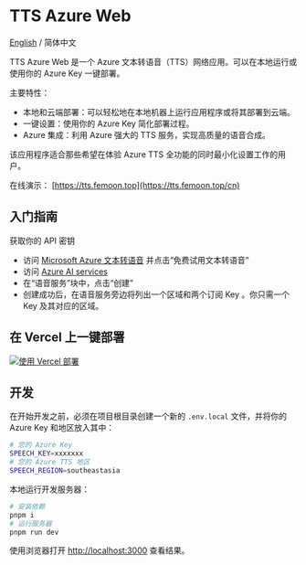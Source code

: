 # TTS Azure Web

[English](./README.md) / 简体中文

TTS Azure Web 是一个 Azure 文本转语音（TTS）网络应用。可以在本地运行或使用你的 Azure Key 一键部署。

主要特性：

- 本地和云端部署：可以轻松地在本地机器上运行应用程序或将其部署到云端。
- 一键设置：使用你的 Azure Key 简化部署过程。
- Azure 集成：利用 Azure 强大的 TTS 服务，实现高质量的语音合成。

该应用程序适合那些希望在体验 Azure TTS 全功能的同时最小化设置工作的用户。

在线演示： [https://tts.femoon.top](https://tts.femoon.top/cn)

## 入门指南

获取你的 API 密钥

- 访问 [Microsoft Azure 文本转语音](https://azure.microsoft.com/zh-cn/products/ai-services/text-to-speech) 并点击“免费试用文本转语音”
- 访问 [Azure AI services](https://portal.azure.com/#view/Microsoft_Azure_ProjectOxford/CognitiveServicesHub/~/SpeechServices)
- 在“语音服务”块中，点击“创建”
- 创建成功后，在语音服务旁边将列出一个区域和两个订阅 Key 。你只需一个 Key 及其对应的区域。

## 在 Vercel 上一键部署

[![使用 Vercel 部署](https://vercel.com/button)](https://vercel.com/new/clone?repository-url=https%3A%2F%2Fgithub.com%2FFemoon%2Ftts-azure-web&env=SPEECH_KEY&env=SPEECH_REGION&project-name=tts-azure-web&repository-name=tts-azure-web)

## 开发

在开始开发之前，必须在项目根目录创建一个新的 `.env.local` 文件，并将你的 Azure Key 和地区放入其中：

```bash
# 您的 Azure Key
SPEECH_KEY=xxxxxxx
# 您的 Azure TTS 地区
SPEECH_REGION=southeastasia
```

本地运行开发服务器：

```bash
# 安装依赖
pnpm i
# 运行服务器
pnpm run dev
```

使用浏览器打开 [http://localhost:3000](http://localhost:3000/) 查看结果。

